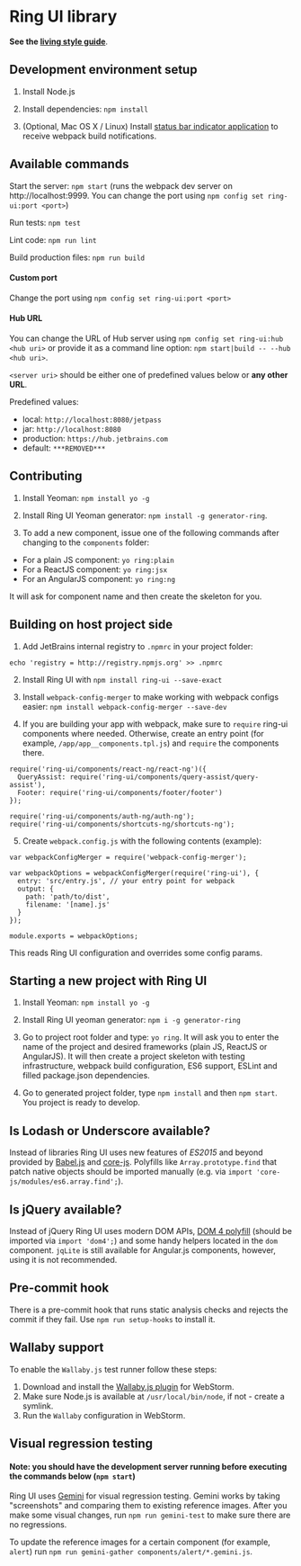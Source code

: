 # Ring UI library

**See the [living style guide](http://ring-ui.github.io)**.

## Development environment setup

1. Install Node.js

2. Install dependencies: `npm install`

3. (Optional, Mac OS X / Linux) Install [status bar indicator application](https://github.com/roman01la/anybar-webpack#known-apps) to receive webpack build notifications.

## Available commands

Start the server: `npm start` (runs the webpack dev server on http://localhost:9999. You can change the port using `npm config set ring-ui:port <port>`)

Run tests: `npm test`

Lint code: `npm run lint`

Build production files: `npm run build`

#### Custom port

Change the port using `npm config set ring-ui:port <port>`

#### Hub URL

You can change the URL of Hub server using `npm config set ring-ui:hub <hub uri>` or provide it as a command line option: `npm start|build -- --hub <hub uri>`.

`<server uri>` should be either one of predefined values below or __any other URL__.

Predefined values:

  * local: `http://localhost:8080/jetpass`
  * jar: `http://localhost:8080`
  * production: `https://hub.jetbrains.com`
  * default: `***REMOVED***`


## Contributing

1. Install Yeoman: `npm install yo -g`

2. Install Ring UI Yeoman generator: `npm install -g generator-ring`.

3. To add a new component, issue one of the following commands after changing to the `components` folder:
  * For a plain JS component: `yo ring:plain`
  * For a ReactJS component: `yo ring:jsx`
  * For an AngularJS component: `yo ring:ng`
  
It will ask for component name and then create the skeleton for you.
  
## Building on host project side

1. Add JetBrains internal registry to `.npmrc` in your project folder:

```
echo 'registry = http://registry.npmjs.org' >> .npmrc
```

2. Install Ring UI with `npm install ring-ui --save-exact` 

3. Install `webpack-config-merger` to make working with webpack configs easier: `npm install webpack-config-merger --save-dev`

4. If you are building your app with webpack, make sure to `require` ring-ui components where needed. Otherwise, create an entry point (for example, `/app/app__components.tpl.js`) and
`require` the components there. 

```
require('ring-ui/components/react-ng/react-ng')({
  QueryAssist: require('ring-ui/components/query-assist/query-assist'),
  Footer: require('ring-ui/components/footer/footer')
});

require('ring-ui/components/auth-ng/auth-ng');
require('ring-ui/components/shortcuts-ng/shortcuts-ng');
```

5. Create `webpack.config.js` with the following contents (example):

```
var webpackConfigMerger = require('webpack-config-merger');

var webpackOptions = webpackConfigMerger(require('ring-ui'), {
  entry: 'src/entry.js', // your entry point for webpack
  output: {
    path: 'path/to/dist',
    filename: '[name].js'
  }
});

module.exports = webpackOptions;
```

This reads Ring UI configuration and overrides some config params.

## Starting a new project with Ring UI

1. Install Yeoman: `npm install yo -g`

2. Install Ring UI yeoman generator: `npm i -g generator-ring`

3. Go to project root folder and type: `yo ring`. It will ask you to enter the name of the project
and desired frameworks (plain JS, ReactJS or AngularJS). It will then create a project skeleton
with testing infrastructure, webpack build configuration, ES6 support, ESLint and filled package.json dependencies.

4. Go to generated project folder, type `npm install` and then `npm start`. You project is ready to develop.

## Is Lodash or Underscore available?

Instead of libraries Ring UI uses new features of *ES2015* and beyond provided by [Babel.js](https://babeljs.io) and [core-js](https://github.com/zloirock/core-js/).
Polyfills like `Array.prototype.find` that patch native objects should be imported manually (e.g. via `import 'core-js/modules/es6.array.find';`).

## Is jQuery available?

Instead of jQuery Ring UI uses modern DOM APIs, [DOM 4 polyfill](https://github.com/WebReflection/dom4) (should be imported via `import 'dom4';`) 
and some handy helpers located in the `dom` component. `jqLite` is still available for Angular.js components, however, using it is not recommended.

## Pre-commit hook

There is a pre-commit hook that runs static analysis checks and rejects the commit if they fail.
Use `npm run setup-hooks` to install it.

## Wallaby support

To enable the `Wallaby.js` test runner follow these steps:
 
1. Download and install the [Wallaby.js plugin](http://wallabyjs.com/) for WebStorm.
2. Make sure Node.js is available at `/usr/local/bin/node`, if not - create a symlink.  
3. Run the `Wallaby` configuration in WebStorm.


## Visual regression testing

#### Note: you should have the development server running before executing the commands below (`npm start`)

Ring UI uses [Gemini](https://ru.bem.info/tools/testing/gemini) for visual regression testing. Gemini works
by taking "screenshots" and comparing them to existing reference images. After you make some visual changes, 
run `npm run gemini-test` to make sure there are no regressions.

To update the reference images for a certain component (for example, `alert`) run 
`npm run gemini-gather components/alert/*.gemini.js`.
